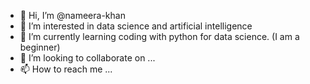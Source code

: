 - 👋 Hi, I’m @nameera-khan
- 👀 I’m interested in data science and artificial intelligence
- 🌱 I’m currently learning coding with python for data science. (I am a beginner)
- 💞️ I’m looking to collaborate on ...
- 📫 How to reach me ... 

<!---
nameera-khan/nameera-khan is a ✨ special ✨ repository because its `README.md` (this file) appears on your GitHub profile.
You can click the Preview link to take a look at your changes.
--->
